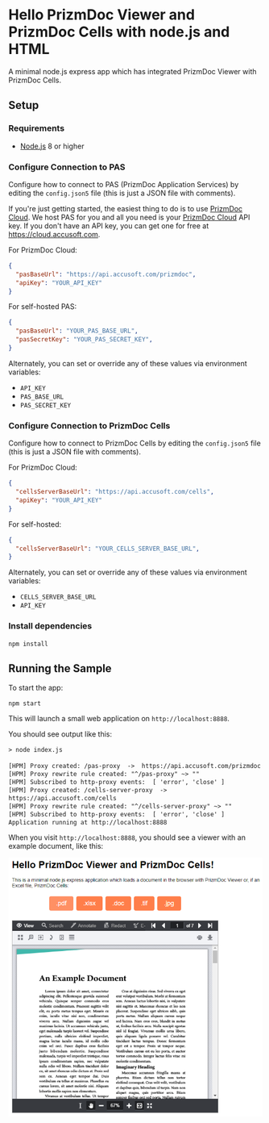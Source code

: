 # Hello PrizmDoc Viewer and PrizmDoc Cells with node.js and HTML

A minimal node.js express app which has integrated PrizmDoc Viewer with PrizmDoc Cells.

## Setup

### Requirements

- [Node.js](https://nodejs.org) 8 or higher

### Configure Connection to PAS

Configure how to connect to PAS (PrizmDoc Application Services) by editing the `config.json5` file (this is just a JSON file with comments).

If you're just getting started, the easiest thing to do is to use [PrizmDoc Cloud](https://cloud.accusoft.com). We host PAS for you and all you need is your [PrizmDoc Cloud](https://cloud.accusoft.com) API key. If you don't have an API key, you can get one for free at https://cloud.accusoft.com.

For PrizmDoc Cloud:

```json
{
  "pasBaseUrl": "https://api.accusoft.com/prizmdoc",
  "apiKey": "YOUR_API_KEY"
}
```

For self-hosted PAS:

```json
{
  "pasBaseUrl": "YOUR_PAS_BASE_URL",
  "pasSecretKey": "YOUR_PAS_SECRET_KEY",
}
```

Alternately, you can set or override any of these values via environment variables:

- `API_KEY`
- `PAS_BASE_URL`
- `PAS_SECRET_KEY`

### Configure Connection to PrizmDoc Cells

Configure how to connect to PrizmDoc Cells by editing the `config.json5` file (this is just a JSON file with comments).

For PrizmDoc Cloud:

```json
{
  "cellsServerBaseUrl": "https://api.accusoft.com/cells",
  "apiKey": "YOUR_API_KEY"
}
```

For self-hosted:

```json
{
  "cellsServerBaseUrl": "YOUR_CELLS_SERVER_BASE_URL",
}
```

Alternately, you can set or override any of these values via environment variables:

- `CELLS_SERVER_BASE_URL`
- `API_KEY`

### Install dependencies

```
npm install
```

## Running the Sample

To start the app:

```
npm start
```

This will launch a small web application on `http://localhost:8888`.

You should see output like this:

```
> node index.js

[HPM] Proxy created: /pas-proxy  ->  https://api.accusoft.com/prizmdoc
[HPM] Proxy rewrite rule created: "^/pas-proxy" ~> ""
[HPM] Subscribed to http-proxy events:  [ 'error', 'close' ]
[HPM] Proxy created: /cells-server-proxy  ->  https://api.accusoft.com/cells
[HPM] Proxy rewrite rule created: "^/cells-server-proxy" ~> ""
[HPM] Subscribed to http-proxy events:  [ 'error', 'close' ]
Application running at http://localhost:8888

```

When you visit `http://localhost:8888`, you should see a viewer with an example document, like this:

![](screenshot.png)
